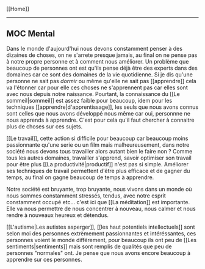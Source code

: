 [[Home]]

---

## MOC Mental

Dans le monde d'aujourd'hui nous devons constamment penser à des dizaines de choses, on ne s'arrete presque jamais, au final on ne pense pas à notre propre personne et à comment nous améliorer. Un problème que beaucoup de personnes ont est qu'ils pense déjà être des experts dans des domaines car ce sont des domaines de la vie quotidienne. Si je dis qu'une personne ne sait pas *dormir* ou même qu'elle ne sait pas [[apprendre]] cela va l'étonner car pour elle ces choses ne s'apprennent pas car elles sont avec nous depuis notre naissance. Pourtant, la connaissance du [[Le sommeil|sommeil]] est assez faible pour beaucoup, idem pour les techniques [[apprendre|d'apprentissage]], les seuls que nous avons connus sont celles que nous avons développé nous même car oui, personnne ne nous apprends à apprendre. C'est pour cela qu'il faut chercher à connaitre plus de choses sur ces sujets.

[[Le travail]], cette action si difficile pour beaucoup car beaucoup moins passionnante qu'une serie ou un film mais malheureusement, dans notre société nous devons tous travailler alors autant bien le faire non ? Comme tous les autres domaines, travailler s'apprend, savoir optimiser son travail pour être plus [[La productivité|productif]] n'est pas si simple. Améliorer ses techniques de travail permettent d'être plus efficace et de gagner du temps, au final on gagne beaucoup de temps à apprendre.

Notre société est bruyante, trop bruyante, nous vivons dans un monde où nous sommes constamment stressés, tendus, avec notre esprit constamment occupé etc... c'est ici que [[La méditation]] est importante. Elle va nous permettre de nous concentrer à nouveau, nous calmer et nous rendre à nouveaux heureux et détendus.

[[L'autisme|Les autistes asperger]], [[les haut potentiels intellectuels]] sont selon moi des personnes extrèmement passionnantes et intéréssantes, ces personnes voient le monde différement, pour beaucoup ils ont peu de [[Les sentiments|sentiments]] mais sont remplis de qualités que peu de personnes "normales" ont. Je pense que nous avons encore beaucoup à apprendre sur ces personnes.